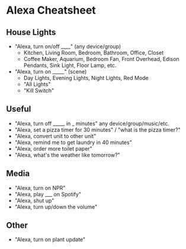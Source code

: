 # Alexa Cheatsheet

## House Lights
* "Alexa, turn on/off ____" (any device/group)
  * Kitchen, Living Room, Bedroom, Bathroom, Office, Closet
  * Coffee Maker, Aquarium, Bedroom Fan, Front Overhead, Edison Pendants, Sink Light, Floor Lamp, etc.
* "Alexa, turn on _____" (scene)
  * Day Lights, Evening Lights, Night Lights, Red Mode
  * "All Lights"
  * "Kill Switch"

## Useful
* "Alexa, turn off _____ in _ minutes" any device/group/music/etc.
* "Alexa, set a pizza timer for 30 minutes" / "what is the pizza timer?"
* "Alexa, convert unit to other unit"
* "Alexa, remind me to get laundry in 40 minutes"
* "Alexa, order more toilet paper"
* "Alexa, what's the weather like tomorrow?"

## Media
* "Alexa, turn on NPR"
* "Alexa, play ___ on Spotify"
* "Alexa, shut up"
* "Alexa, turn up/down the volume"

## Other
* "Alexa, turn on plant update" 
